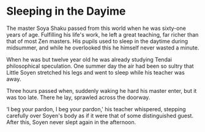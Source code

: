 # Sleeping in the Dayime

The master Soya Shaku passed from this world when he was sixty-one years of age. Fulfilling his life's work, he left a great teaching, far richer than that of most Zen masters. His pupils used to sleep in the daytime during midsummer, and while he overlooked this he himself never wasted a minute.

When he was but twelve year old he was already studying Tendai philosophical speculation. One summer day the air had been so sultry that Little Soyen stretched his legs and went to sleep while his teacher was away.

Three hours passed when, suddenly waking he hard his master enter, but it was too late. There he lay, sprawled across the doorway.

‘I beg your pardon, I beg your pardon,' his teacher whispered, stepping carefully over Soyen's body as if it were that of some distinguished guest. After this, Soyen never slept again in the afternoon.